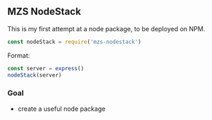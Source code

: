 ## MZS NodeStack

This is my first attempt at a node package, to be deployed on NPM.

```js
const nodeStack = require('mzs-nodestack')
```

Format:

```js
const server = express()
nodeStack(server)
```

### Goal

- create a useful node package
